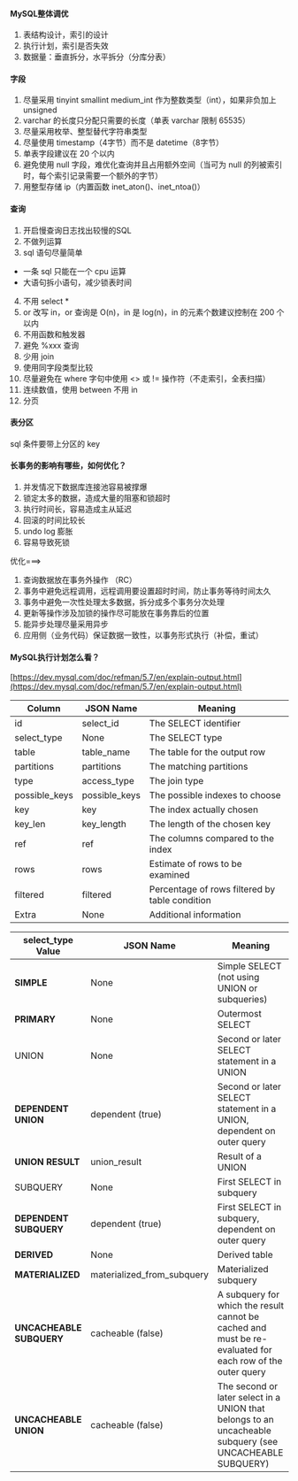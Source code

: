 #### MySQL整体调优

1. 表结构设计，索引的设计
2. 执行计划，索引是否失效
3. 数据量：垂直拆分，水平拆分（分库分表）

#### 字段
1. 尽量采用 tinyint smallint medium_int 作为整数类型（int），如果非负加上 unsigned
2. varchar 的长度只分配只需要的长度（单表 varchar 限制 65535）
3. 尽量采用枚举、整型替代字符串类型
4. 尽量使用 timestamp（4字节）而不是 datetime（8字节）
5. 单表字段建议在 20 个以内
6. 避免使用 null 字段，难优化查询并且占用额外空间（当可为 null 的列被索引时，每个索引记录需要一个额外的字节）
7. 用整型存储 ip（内置函数 inet_aton()、inet_ntoa()）

#### 查询
1. 开启慢查询日志找出较慢的SQL
2. 不做列运算
3. sql 语句尽量简单
  - 一条 sql 只能在一个 cpu 运算
  - 大语句拆小语句，减少锁表时间
4. 不用 select *
5. or 改写 in，or 查询是 O(n)，in 是 log(n)，in 的元素个数建议控制在 200 个以内
6. 不用函数和触发器
7. 避免 %xxx 查询
8. 少用 join
9. 使用同字段类型比较
10. 尽量避免在 where 字句中使用 <> 或 != 操作符（不走索引，全表扫描） 
11. 连续数值，使用 between 不用 in
12. 分页

#### 表分区
sql 条件要带上分区的 key


#### 长事务的影响有哪些，如何优化？
1. 并发情况下数据库连接池容易被撑爆
2. 锁定太多的数据，造成大量的阻塞和锁超时
3. 执行时间长，容易造成主从延迟
4. 回滚的时间比较长
5. undo log 膨胀
6. 容易导致死锁

优化===>

1. 查询数据放在事务外操作 （RC）
2. 事务中避免远程调用，远程调用要设置超时时间，防止事务等待时间太久
3. 事务中避免一次性处理太多数据，拆分成多个事务分次处理
4. 更新等操作涉及加锁的操作尽可能放在事务靠后的位置
5. 能异步处理尽量采用异步
6. 应用侧（业务代码）保证数据一致性，以事务形式执行（补偿，重试）

#### MySQL执行计划怎么看？
[https://dev.mysql.com/doc/refman/5.7/en/explain-output.html](https://dev.mysql.com/doc/refman/5.7/en/explain-output.html)

| **Column**    | **JSON Name** | **Meaning**                                    |
|---------------|---------------|------------------------------------------------|
| id            | select_id     | The SELECT identifier                          |
| select_type   | None          | The SELECT type                                |
| table         | table_name    | The table for the output row                   |
| partitions    | partitions    | The matching partitions                        |
| type          | access_type   | The join type                                  |
| possible_keys | possible_keys | The possible indexes to choose                 |
| key           | key           | The index actually chosen                      |
| key_len       | key_length    | The length of the chosen key                   |
| ref           | ref           | The columns compared to the index              |
| rows          | rows          | Estimate of rows to be examined                |
| filtered      | filtered      | Percentage of rows filtered by table condition |
| Extra         | None          | Additional information                         |

| **select_type Value**    | **JSON Name**              | **Meaning**                                                                                               |
|--------------------------|----------------------------|-----------------------------------------------------------------------------------------------------------|
| **SIMPLE**               | None                       | Simple SELECT (not using UNION  or subqueries)                                                            |
| **PRIMARY**              | None                       | Outermost SELECT                                                                                          |
| UNION                    | None                       | Second or later SELECT statement in a UNION                                                               |
| **DEPENDENT UNION**      | dependent (true)           | Second or later SELECT statement in a UNION, dependent on outer query                                     |
| **UNION RESULT**         | union_result               | Result of a UNION                                                                                         |
| SUBQUERY                 | None                       | First SELECT in subquery                                                                                  |
| **DEPENDENT SUBQUERY**   | dependent (true)           | First SELECT in subquery, dependent on outer query                                                        |
| **DERIVED**              | None                       | Derived table                                                                                             |
| **MATERIALIZED**         | materialized_from_subquery | Materialized subquery                                                                                     |
| **UNCACHEABLE SUBQUERY** | cacheable (false)          | A subquery for which the result cannot be cached and must be re-evaluated for each row of the outer query |
| **UNCACHEABLE UNION**    | cacheable (false)          | The second or later select in a UNION that belongs to an uncacheable subquery (see UNCACHEABLE SUBQUERY)  |
